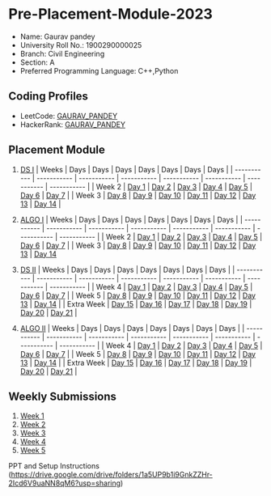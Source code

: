 # Pre-Placement-Module-2023

- Name: Gaurav pandey
- University Roll No.: 1900290000025
- Branch: Civil Engineering
- Section: A
- Preferred Programming Language: C++,Python 

## Coding Profiles
- LeetCode: [GAURAV_PANDEY](https://leetcode.com/gauravsb0711/)
- HackerRank: [GAURAV_PANDEY](https://www.hackerrank.com/gauravsb0711)

## Placement Module
1. [DS I](https://github.com/Gauravpandey0711/Pre-Placement-Module-2023/tree/main/DS%20I)
    | Weeks | Days | Days | Days | Days | Days | Days | Days |
    | ----------- | ----------- | ----------- | ----------- | ----------- | ----------- | ----------- | ----------- | 
    | Week 2 | [Day 1](https://github.com/Gauravpandey0711/Pre-Placement-Module-2023/tree/main/DS%20I/Day%201) | [Day 2](https://github.com/Gauravpandey0711/Pre-Placement-Module-2023/tree/main/DS%20I/Day%202) | [Day 3](https://github.com/Gauravpandey0711/Pre-Placement-Module-2023/tree/main/DS%20I/Day%203) | [Day 4](https://github.com/Gauravpandey0711/Pre-Placement-Module-2023/tree/main/DS%20I/Day%204) | [Day 5](https://github.com/Gauravpandey0711/Pre-Placement-Module-2023/tree/main/DS%20I/Day%205) | [Day 6](https://github.com/Gauravpandey0711/Pre-Placement-Module-2023/tree/main/DS%20I/Day%206) | [Day 7](https://github.com/Gauravpandey0711/Pre-Placement-Module-2023/tree/main/DS%20I/Day%207) |
    | Week 3 | [Day 8](https://github.com/Gauravpandey0711/Pre-Placement-Module-2023/tree/main/DS%20I/Day%208) | [Day 9](https://github.com/Gauravpandey0711/Pre-Placement-Module-2023/tree/main/DS%20I/Day%209) | [Day 10](https://github.com/Gauravpandey0711/Pre-Placement-Module-2023/tree/main/DS%20I/Day%2010) | [Day 11](https://github.com/Gauravpandey0711/Pre-Placement-Module-2023/tree/main/DS%20I/Day%2011) | [Day 12](https://github.com/Gauravpandey0711/Pre-Placement-Module-2023/tree/main/DS%20I/Day%2012) | [Day 13](https://github.com/Gauravpandey0711/Pre-Placement-Module-2023/tree/main/DS%20I/Day%2013) | [Day 14](https://github.com/Gauravpandey0711/Pre-Placement-Module-2023/tree/main/DS%20I/Day%2014) |
    
2. [ALGO I](https://github.com/Gauravpandey0711/Pre-Placement-Module-2023/tree/main/ALGO%20I)
    | Weeks | Days | Days | Days | Days | Days | Days | Days |
    | ----------- | ----------- | ----------- | ----------- | ----------- | ----------- | ----------- | ----------- |
    | Week 2 | [Day 1](https://github.com/Gauravpandey0711/Pre-Placement-Module-2023/tree/main/ALGO%20I/Day%201) | [Day 2](https://github.com/Gauravpandey0711/Pre-Placement-Module-2023/tree/main/ALGO%20I/Day%202) | [Day 3](https://github.com/Gauravpandey0711/Pre-Placement-Module-2023/tree/main/ALGO%20I/Day%203) | [Day 4](https://github.com/Gauravpandey0711/Pre-Placement-Module-2023/tree/main/ALGO%20I/Day%204) | [Day 5](https://github.com/Gauravpandey0711/Pre-Placement-Module-2023/tree/main/ALGO%20I/Day%205) | [Day 6](https://github.com/Gauravpandey0711/Pre-Placement-Module-2023/tree/main/ALGO%20I/Day%206) | [Day 7](https://github.com/Gauravpandey0711/Pre-Placement-Module-2023/tree/main/ALGO%20I/Day%207) |
    | Week 3 | [Day 8](https://github.com/Gauravpandey0711/Pre-Placement-Module-2023/tree/main/ALGO%20I/Day%208) | [Day 9](https://github.com/Gauravpandey0711/Pre-Placement-Module-2023/tree/main/ALGO%20I/Day%209) | [Day 10](https://github.com/Gauravpandey0711/Pre-Placement-Module-2023/tree/main/ALGO%20I/Day%2010) | [Day 11](https://github.com/Gauravpandey0711/Pre-Placement-Module-2023/tree/main/ALGO%20I/Day%2011) | [Day 12](https://github.com/Gauravpandey0711/Pre-Placement-Module-2023/tree/main/ALGO%20I/Day%2012) | [Day 13](https://github.com/Gauravpandey0711/Pre-Placement-Module-2023/tree/main/ALGO%20I/Day%2013) | [Day 14](https://github.com/Gauravpandey0711/Pre-Placement-Module-2023/tree/main/ALGO%20I/Day%2014)  
    
3. [DS II](https://github.com/Gauravpandey0711/Pre-Placement-Module-2023/tree/main/DS%20II)
    | Weeks | Days | Days | Days | Days | Days | Days | Days |
    | ----------- | ----------- | ----------- | ----------- | ----------- | ----------- | ----------- | ----------- |
    | Week 4 | [Day 1](https://github.com/Gauravpandey0711/Pre-Placement-Module-2023/tree/main/DS%20II/Day%201) | [Day 2](https://github.com/Gauravpandey0711/Pre-Placement-Module-2023/tree/main/DS%20II/Day%202) | [Day 3](https://github.com/Gauravpandey0711/Pre-Placement-Module-2023/tree/main/DS%20II/Day%203) | [Day 4](https://github.com/Gauravpandey0711/Pre-Placement-Module-2023/tree/main/DS%20II/Day%204) | [Day 5](https://github.com/Gauravpandey0711/Pre-Placement-Module-2023/tree/main/DS%20II/Day%205) | [Day 6](https://github.com/Gauravpandey0711/Pre-Placement-Module-2023/tree/main/DS%20II/Day%206) | [Day 7](https://github.com/Gauravpandey0711/Pre-Placement-Module-2023/tree/main/DS%20II/Day%207) | 
    | Week 5 | [Day 8](https://github.com/Gauravpandey0711/Pre-Placement-Module-2023/tree/main/DS%20II/Day%208) | [Day 9](https://github.com/Gauravpandey0711/Pre-Placement-Module-2023/tree/main/DS%20II/Day%209) | [Day 10](https://github.com/Gauravpandey0711/Pre-Placement-Module-2023/tree/main/DS%20II/Day%2010) | [Day 11](https://github.com/Gauravpandey0711/Pre-Placement-Module-2023/tree/main/DS%20II/Day%2011) | [Day 12](https://github.com/Gauravpandey0711/Pre-Placement-Module-2023/tree/main/DS%20II/Day%2012) | [Day 13](https://github.com/Gauravpandey0711/Pre-Placement-Module-2023/tree/main/DS%20II/Day%2013) | [Day 14](https://github.com/Gauravpandey0711/Pre-Placement-Module-2023/tree/main/DS%20II/Day%2014) |
    | Extra Week | [Day 15](https://github.com/Gauravpandey0711/Pre-Placement-Module-2023/tree/main/DS%20II/Day%2015) | [Day 16](https://github.com/Gauravpandey0711/Pre-Placement-Module-2023/tree/main/DS%20II/Day%2016) | [Day 17](https://github.com/Gauravpandey0711/Pre-Placement-Module-2023/tree/main/DS%20II/Day%2017) | [Day 18](https://github.com/Gauravpandey0711/Pre-Placement-Module-2023/tree/main/DS%20II/Day%2018) | [Day 19](https://github.com/Gauravpandey0711/Pre-Placement-Module-2023/tree/main/DS%20II/Day%2019) | [Day 20](https://github.com/Gauravpandey0711/Pre-Placement-Module-2023/tree/main/DS%20II/Day%2020) | [Day 21](https://github.com/Gauravpandey0711/Pre-Placement-Module-2023/tree/main/DS%20II/Day%2021) |
    
4. [ALGO II](https://github.com/Gauravpandey0711/Pre-Placement-Module-2023/tree/main/ALGO%20II)
    | Weeks | Days | Days | Days | Days | Days | Days | Days |
    | ----------- | ----------- | ----------- | ----------- | ----------- | ----------- | ----------- | ----------- |
    | Week 4 | [Day 1](https://github.com/Gauravpandey0711/Pre-Placement-Module-2023/tree/main/ALGO%20II/Day%201) | [Day 2](https://github.com/Gauravpandey0711/Pre-Placement-Module-2023/tree/main/ALGO%20II/Day%202) | [Day 3](https://github.com/Gauravpandey0711/Pre-Placement-Module-2023/tree/main/ALGO%20II/Day%203) | [Day 4](https://github.com/Gauravpandey0711/Pre-Placement-Module-2023/tree/main/ALGO%20II/Day%204) | [Day 5](https://github.com/Gauravpandey0711/Pre-Placement-Module-2023/tree/main/ALGO%20II/Day%205) | [Day 6](https://github.com/Gauravpandey0711/Pre-Placement-Module-2023/tree/main/ALGO%20II/Day%206) | [Day 7](https://github.com/Gauravpandey0711/Pre-Placement-Module-2023/tree/main/ALGO%20II/Day%207) |
    | Week 5 | [Day 8](https://github.com/Gauravpandey0711/Pre-Placement-Module-2023/tree/main/ALGO%20II/Day%208) | [Day 9](https://github.com/Gauravpandey0711/Pre-Placement-Module-2023/tree/main/ALGO%20II/Day%209) | [Day 10](https://github.com/Gauravpandey0711/Pre-Placement-Module-2023/tree/main/ALGO%20II/Day%2010) | [Day 11](https://github.com/Gauravpandey0711/Pre-Placement-Module-2023/tree/main/ALGO%20II/Day%2011) | [Day 12](https://github.com/Gauravpandey0711/Pre-Placement-Module-2023/tree/main/ALGO%20II/Day%2012) | [Day 13](https://github.com/Gauravpandey0711/Pre-Placement-Module-2023/tree/main/ALGO%20II/Day%2013) | [Day 14](https://github.com/Gauravpandey0711/Pre-Placement-Module-2023/tree/main/ALGO%20II/Day%2014) |
    | Extra Week | [Day 15](https://github.com/Gauravpandey0711/Pre-Placement-Module-2023/tree/main/ALGO%20II/Day%2015) | [Day 16](https://github.com/Gauravpandey0711/Pre-Placement-Module-2023/tree/main/ALGO%20II/Day%2016) | [Day 17](https://github.com/Gauravpandey0711/Pre-Placement-Module-2023/tree/main/ALGO%20II/Day%2017) | [Day 18](https://github.com/Gauravpandey0711/Pre-Placement-Module-2023/tree/main/ALGO%20II/Day%2018) | [Day 19](https://github.com/Gauravpandey0711/Pre-Placement-Module-2023/tree/main/ALGO%20II/Day%2019) | [Day 20](https://github.com/Gauravpandey0711/Pre-Placement-Module-2023/tree/main/ALGO%20II/Day%2020) | [Day 21](https://github.com/Gauravpandey0711/Pre-Placement-Module-2023/tree/main/ALGO%20II/Day%2021) |

## Weekly Submissions
1. [Week 1](https://github.com/Gauravpandey0711/Pre-Placement-Module-2023/tree/main/Weekly%20Submissions/Week%201)
2. [Week 2](https://github.com/Gauravpandey0711/Pre-Placement-Module-2023/tree/main/Weekly%20Submissions/Week%202)
3. [Week 3](https://github.com/Gauravpandey0711/Pre-Placement-Module-2023/tree/main/Weekly%20Submissions/Week%203)
4. [Week 4](https://github.com/Gauravpandey0711/Pre-Placement-Module-2023/tree/main/Weekly%20Submissions/Week%204)
5. [Week 5](https://github.com/Gauravpandey0711/Pre-Placement-Module-2023/tree/main/Weekly%20Submissions/Week%205)


PPT and Setup Instructions    
(https://drive.google.com/drive/folders/1a5UP9b1i9GnkZZHr-2Icd6V9uaNN8qM6?usp=sharing)
